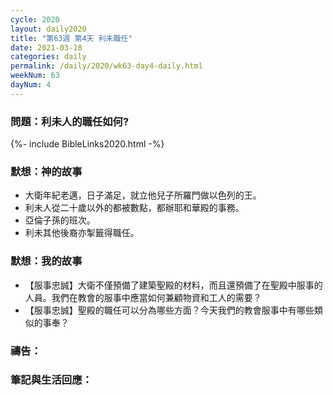 ```yaml
---
cycle: 2020
layout: daily2020
title: "第63週 第4天 利未職任"
date: 2021-03-18
categories: daily
permalink: /daily/2020/wk63-day4-daily.html
weekNum: 63
dayNum: 4
---
```


### 問題：利未人的職任如何?
 
{%- include BibleLinks2020.html -%}

### 默想：神的故事
+ 大衛年紀老邁，日子滿足，就立他兒子所羅門做以色列的王。  
+ 利未人從二十歲以外的都被數點，都辦耶和華殿的事務。  
+ 亞倫子孫的班次。  
+ 利未其他後裔亦掣籤得職任。  

### 默想：我的故事  
+ 【服事忠誠】大衛不僅預備了建築聖殿的材料，而且還預備了在聖殿中服事的人員。我們在教會的服事中應當如何兼顧物資和工人的需要？  
+ 【服事忠誠】聖殿的職任可以分為哪些方面？今天我們的教會服事中有哪些類似的事奉？  

### 禱告：

### 筆記與生活回應：
